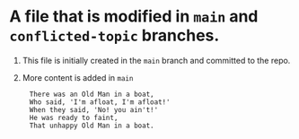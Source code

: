 # A file that is modified in ```main``` and ```conflicted-topic``` branches.

1.  This file is initially created in the ```main``` branch and committed to the repo.

2. More content is added in ```main```

```
     There was an Old Man in a boat,
     Who said, 'I'm afloat, I'm afloat!'
     When they said, 'No! you ain't!'
     He was ready to faint,
     That unhappy Old Man in a boat.
```

